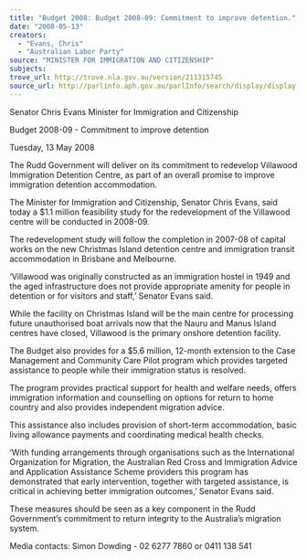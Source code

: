 ```yaml
---
title: "Budget 2008: Budget 2008-09: Commitment to improve detention."
date: "2008-05-13"
creators:
  - "Evans, Chris"
  - "Australian Labor Party"
source: "MINISTER FOR IMMIGRATION AND CITIZENSHIP"
subjects:
trove_url: http://trove.nla.gov.au/version/211315745
source_url: http://parlinfo.aph.gov.au/parlInfo/search/display/display.w3p;query=Id%3A%22media/pressrel/1JGQ6%22
---
```


 

 Senator Chris Evans  Minister for Immigration and Citizenship 

 

 Budget 2008-09 - Commitment to improve detention 

 Tuesday, 13 May 2008 

 The Rudd Government will deliver on its commitment to redevelop Villawood  Immigration Detention Centre, as part of an overall promise to improve  immigration detention accommodation. 

 The Minister for Immigration and Citizenship, Senator Chris Evans, said today  a $1.1 million feasibility study for the redevelopment of the Villawood centre  will be conducted in 2008-09. 

 The redevelopment study will follow the completion in 2007-08 of capital  works on the new Christmas Island detention centre and immigration transit  accommodation in Brisbane and Melbourne. 

 ‘Villawood was originally constructed as an immigration hostel in 1949 and the  aged infrastructure does not provide appropriate amenity for people in  detention or for visitors and staff,’ Senator Evans said. 

 While the facility on Christmas Island will be the main centre for processing  future unauthorised boat arrivals now that the Nauru and Manus Island  centres have closed, Villawood is the primary onshore detention facility. 

 The Budget also provides for a $5.6 million, 12-month extension to the Case  Management and Community Care Pilot program which provides targeted  assistance to people while their immigration status is resolved. 

 The program provides practical support for health and welfare needs, offers  immigration information and counselling on options for return to home country  and also provides independent migration advice. 

 This assistance also includes provision of short-term accommodation, basic  living allowance payments and coordinating medical health checks. 

 ‘With funding arrangements through organisations such as the International  Organization for Migration, the Australian Red Cross and Immigration Advice  and Application Assistance Scheme providers this program has demonstrated  that early intervention, together with targeted assistance, is critical in  achieving better immigration outcomes,’ Senator Evans said. 

 These measures should be seen as a key component in the Rudd  Government’s commitment to return integrity to the Australia’s migration  system. 

 Media contacts: Simon Dowding - 02 6277 7860 or 0411 138 541 

 


